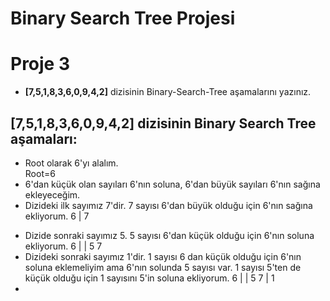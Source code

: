# Binary Search Tree Projesi

# Proje 3

* **[7,5,1,8,3,6,0,9,4,2]** dizisinin Binary-Search-Tree aşamalarını yazınız.
## **[7,5,1,8,3,6,0,9,4,2]** dizisinin Binary Search Tree aşamaları:
- Root olarak 6'yı alalım.<br>
  Root=6
- 6'dan küçük olan sayıları 6'nın soluna, 6'dan büyük sayıları 6'nın sağına ekleyeceğim.
- Dizideki ilk sayımız 7'dir. 7 sayısı 6'dan büyük olduğu için 6'nın sağına ekliyorum.
          6
            |
              7       
* Dizide sonraki sayımız 5. 5 sayısı 6'dan küçük olduğu için 6'nın soluna ekliyorum.
     6
   |   |
 5       7
* Dizideki sonraki sayımız 1'dir. 1 sayısı 6 dan küçük olduğu için 6'nın soluna eklemeliyim ama 6'nın solunda 5 sayısı var. 1 sayısı 5'ten de küçük olduğu için 1 sayısını 5'in soluna ekliyorum.
        6
      |   |
    5       7
   | 
  1 
*